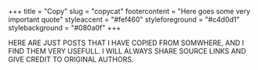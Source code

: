 +++
title = "Copy"
slug = "copycat"
footercontent = "Here goes some very important quote"
styleaccent = "#fef460"
styleforeground = "#c4d0d1"
stylebackground = "#080a0f"
+++

HERE ARE JUST POSTS THAT I HAVE COPIED FROM SOMWHERE, AND I FIND THEM VERY USEFULL. 
I WILL ALWAYS SHARE SOURCE LINKS AND GIVE CREDIT TO ORIGINAL AUTHORS.

